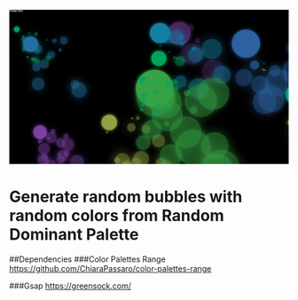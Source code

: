 ![Colored Bubbles](screen/screen.png)

# Generate random bubbles with random colors from Random Dominant Palette

##Dependencies 
###Color Palettes Range
https://github.com/ChiaraPassaro/color-palettes-range

###Gsap
https://greensock.com/